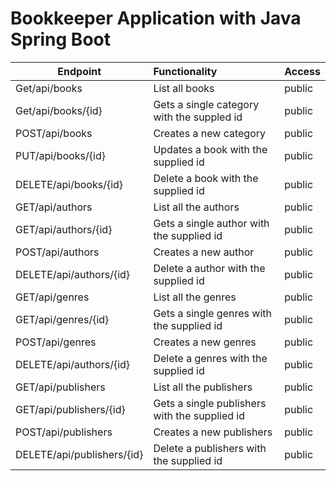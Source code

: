 # Bookkeeper Application with Java Spring Boot

|  Endpoint | Functionality  | Access  |
|------------ | :------------ | :------------ |
| Get/api/books  |  List all books | public  |
| Get/api/books/{id}  |  Gets a single category with the suppled id | public  |
|POST/api/books|Creates a new category|public
|PUT/api/books/{id}|Updates a book with the supplied id |public
|DELETE/api/books/{id}|Delete a book with the supplied id |public
|GET/api/authors|List all the authors |public
|GET/api/authors/{id}|Gets a single author with the supplied id |public
|POST/api/authors|Creates a new author |public
|DELETE/api/authors/{id}|Delete a author with the supplied id |public
|GET/api/genres|List all the genres |public
|GET/api/genres/{id}|Gets a single genres with the supplied id |public
|POST/api/genres|Creates a new genres |public
|DELETE/api/authors/{id}|Delete a genres with the supplied id |public
|GET/api/publishers|List all the publishers |public
|GET/api/publishers/{id}|Gets a single publishers with the supplied id |public
|POST/api/publishers|Creates a new publishers |public
|DELETE/api/publishers/{id}|Delete a publishers with the supplied id |public







